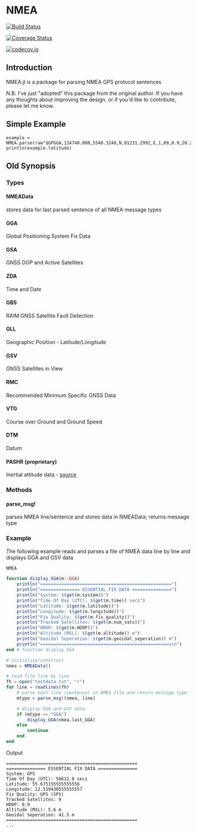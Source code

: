 # NMEA 

[![Build Status](https://travis-ci.org/EchoJulia/EchoJulia.jl.svg?branch=master)](https://travis-ci.org/RobBlackwell/NMEA.jl)

[![Coverage Status](https://coveralls.io/repos/EchoJulia/EchoJulia.jl/badge.svg?branch=master&service=github)](https://coveralls.io/github/RobBlackwell/NMEA.jl?branch=master)

[![codecov.io](http://codecov.io/github/EchoJulia/EchoJulia.jl/coverage.svg?branch=master)](http://codecov.io/github/RobBlackwell/NMEA.jl?branch=master)

## Introduction

NMEA.jl is a package for parsing NMEA GPS protocol sentences

N.B. I've just "adopted" this package from the original author. If you
have any thoughts about improving the design, or if you'd like to
contribute, please let me know.

## Simple Example

```
example = NMEA.parse(raw"$GPGGA,134740.000,5540.3248,N,01231.2992,E,1,09,0.9,20.2,M,41.5,M,,0000*61")
println(example.latitude)
```

## Old Synopsis

### Types

#### NMEAData
stores data for last parsed sentence of all NMEA message types

#### GGA
Global Positioning System Fix Data

#### GSA
GNSS DOP and Active Satellites

#### ZDA
Time and Date

#### GBS
RAIM GNSS Satellite Fault Detection

#### GLL
Geographic Position - Latitude/Longitude

#### GSV
GNSS Satellites in View

#### RMC
Recommended Minimum Specific GNSS Data

#### VTG
Course over Ground and Ground Speed

#### DTM
Datum

#### PASHR (proprietary)
Inertial attitude data - [source](https://docs.novatel.com/OEM7/Content/SPAN_Logs/PASHR.htm)


### Methods

#### parse_msg!
parses NMEA line/sentence and stores data in NMEAData; returns message type

### Example

The following example reads and parses a file of NMEA data line by line and
displays GGA and GSV data

```julia
NMEA

function display_GGA(m::GGA)
    println("==================================================")
    println("=============== ESSENTIAL FIX DATA ===============")
    println("System: $(get(m.system))")
    println("Time Of Day (UTC): $(get(m.time)) secs")
    println("Latitude: $(get(m.latitude))")
    println("Longitude: $(get(m.longitude))")
    println("Fix Quality: $(get(m.fix_quality))")
    println("Tracked Satellites: $(get(m.num_sats))")
    println("HDOP: $(get(m.HDOP))")
    println("Altitude (MSL): $(get(m.altitude)) m")
    println("Geoidal Seperation: $(get(m.geoidal_seperation)) m")
    println("==================================================\n")
end # function display_GGA

# initialize/construct
nmea = NMEAData()

# read file line by line
fh = open("testdata.txt", "r")
for line = readlines(fh)
    # parse each line (sentence) in NMEA file and return message type
    mtype = parse_msg!(nmea, line)

    # display GGA and GSV data
    if (mtype == "GGA")
        display_GGA(nmea.last_GGA)
    else
        continue
    end
end
```

Output
```
==================================================
=============== ESSENTIAL FIX DATA ===============
System: GPS
Time Of Day (UTC): 50632.0 secs
Latitude: 55.675155555555556
Longitude: 12.519430555555557
Fix Quality: GPS (SPS)
Tracked Satellites: 9
HDOP: 0.9
Altitude (MSL): 5.6 m
Geoidal Seperation: 41.5 m
==================================================
...
```
